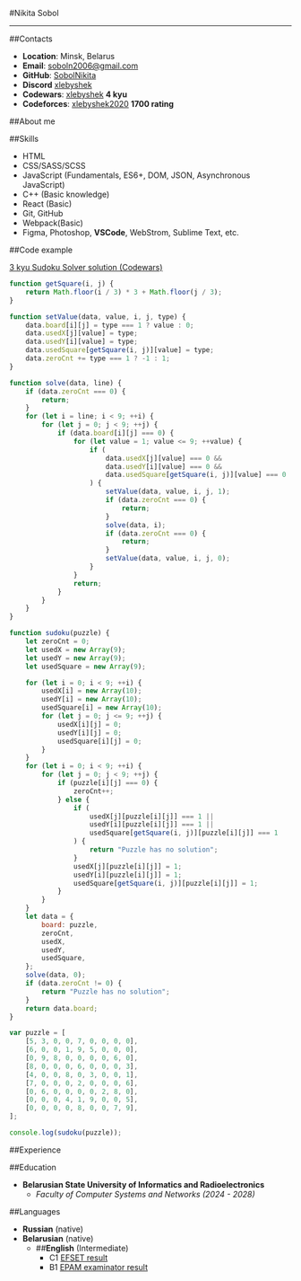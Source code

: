 #Nikita Sobol

---

##Contacts

-   **Location**: Minsk, Belarus
-   **Email**: soboln2006@gmail.com
-   **GitHub**: [SobolNikita](https://github.com/SobolNikita)
-   **Discord** [xlebyshek](https://discordapp.com/users/379293531036188683/)
-   **Codewars**: [xlebyshek](https://www.codewars.com/users/xlebyshek) **4 kyu**
-   **Codeforces**: [xlebyshek2020](https://codeforces.com/profile/xlebyshek2020) **1700 rating**


##About me

##Skills

-   HTML
-   CSS/SASS/SCSS
-   JavaScript (Fundamentals, ES6+, DOM, JSON, Asynchronous JavaScript)
-   C++ (Basic knowledge)
-   React (Basic)
-   Git, GitHub
-   Webpack(Basic)
-   Figma, Photoshop, **VSCode**, WebStrom, Sublime Text, etc.

##Code example

[3 kyu Sudoku Solver solution (Codewars)](https://www.codewars.com/kata/5296bc77afba8baa690002d7)

```javascript
function getSquare(i, j) {
    return Math.floor(i / 3) * 3 + Math.floor(j / 3);
}

function setValue(data, value, i, j, type) {
    data.board[i][j] = type === 1 ? value : 0;
    data.usedX[j][value] = type;
    data.usedY[i][value] = type;
    data.usedSquare[getSquare(i, j)][value] = type;
    data.zeroCnt += type === 1 ? -1 : 1;
}

function solve(data, line) {
    if (data.zeroCnt === 0) {
        return;
    }
    for (let i = line; i < 9; ++i) {
        for (let j = 0; j < 9; ++j) {
            if (data.board[i][j] === 0) {
                for (let value = 1; value <= 9; ++value) {
                    if (
                        data.usedX[j][value] === 0 &&
                        data.usedY[i][value] === 0 &&
                        data.usedSquare[getSquare(i, j)][value] === 0
                    ) {
                        setValue(data, value, i, j, 1);
                        if (data.zeroCnt === 0) {
                            return;
                        }
                        solve(data, i);
                        if (data.zeroCnt === 0) {
                            return;
                        }
                        setValue(data, value, i, j, 0);
                    }
                }
                return;
            }
        }
    }
}

function sudoku(puzzle) {
    let zeroCnt = 0;
    let usedX = new Array(9);
    let usedY = new Array(9);
    let usedSquare = new Array(9);

    for (let i = 0; i < 9; ++i) {
        usedX[i] = new Array(10);
        usedY[i] = new Array(10);
        usedSquare[i] = new Array(10);
        for (let j = 0; j <= 9; ++j) {
            usedX[i][j] = 0;
            usedY[i][j] = 0;
            usedSquare[i][j] = 0;
        }
    }
    for (let i = 0; i < 9; ++i) {
        for (let j = 0; j < 9; ++j) {
            if (puzzle[i][j] === 0) {
                zeroCnt++;
            } else {
                if (
                    usedX[j][puzzle[i][j]] === 1 ||
                    usedY[i][puzzle[i][j]] === 1 ||
                    usedSquare[getSquare(i, j)][puzzle[i][j]] === 1
                ) {
                    return "Puzzle has no solution";
                }
                usedX[j][puzzle[i][j]] = 1;
                usedY[i][puzzle[i][j]] = 1;
                usedSquare[getSquare(i, j)][puzzle[i][j]] = 1;
            }
        }
    }
    let data = {
        board: puzzle,
        zeroCnt,
        usedX,
        usedY,
        usedSquare,
    };
    solve(data, 0);
    if (data.zeroCnt != 0) {
        return "Puzzle has no solution";
    }
    return data.board;
}

var puzzle = [
    [5, 3, 0, 0, 7, 0, 0, 0, 0],
    [6, 0, 0, 1, 9, 5, 0, 0, 0],
    [0, 9, 8, 0, 0, 0, 0, 6, 0],
    [8, 0, 0, 0, 6, 0, 0, 0, 3],
    [4, 0, 0, 8, 0, 3, 0, 0, 1],
    [7, 0, 0, 0, 2, 0, 0, 0, 6],
    [0, 6, 0, 0, 0, 0, 2, 8, 0],
    [0, 0, 0, 4, 1, 9, 0, 0, 5],
    [0, 0, 0, 0, 8, 0, 0, 7, 9],
];

console.log(sudoku(puzzle));
```

##Experience

##Education

-   **Belarusian State University of Informatics and Radioelectronics**
    -   _Faculty of Computer Systems and Networks (2024 - 2028)_

##Languages

-   **Russian** (native)
-   **Belarusian** (native)
    -   ##**English** (Intermediate)
        -   C1 [EFSET result](https://cert.efset.org/qztyTX)
        -   B1 [EPAM examinator result](https://ibb.co/YpNqY83)
